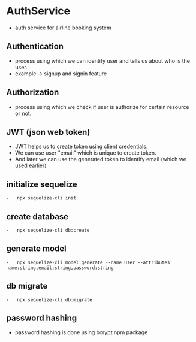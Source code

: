 # AuthService
-   auth service for airline booking system

## Authentication
-   process using which we can identify user and tells us about who is the user.
-   example -> signup and signin feature

## Authorization
-   process using which we check if user is authorize for certain resource or not.

##  JWT (json web token)
-   JWT helps us to create token using client credentials.
-   We can use user "email" which is unique to create token.
-   And later we can use the generated token to identify email (which we used earlier)

## initialize sequelize
    -   npx sequelize-cli init
## create database
    -   npx sequelize-cli db:create

## generate model
    -   npx sequelize-cli model:generate --name User --attributes name:string,email:string,password:string
## db migrate
    -   npx sequelize-cli db:migrate   
## password hashing
-   password hashing is done using bcrypt npm package
